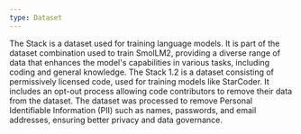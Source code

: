 ```yaml
---
type: Dataset
---
```


The Stack is a dataset used for training language models. It is part of the dataset combination used to train SmolLM2, providing a diverse range of data that enhances the model's capabilities in various tasks, including coding and general knowledge. The Stack 1.2 is a dataset consisting of permissively licensed code, used for training models like StarCoder. It includes an opt-out process allowing code contributors to remove their data from the dataset. The dataset was processed to remove Personal Identifiable Information (PII) such as names, passwords, and email addresses, ensuring better privacy and data governance.